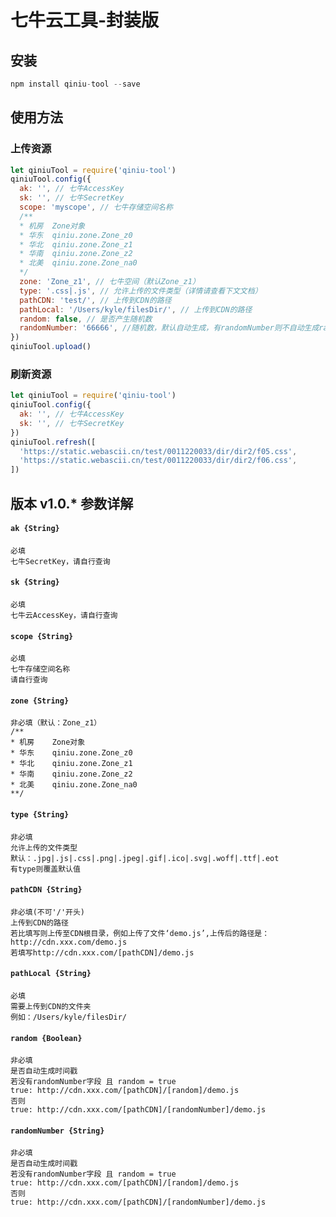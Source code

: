 # 七牛云工具-封装版
## 安装
```javascript
npm install qiniu-tool --save
```
## 使用方法
### 上传资源
```javascript
let qiniuTool = require('qiniu-tool')
qiniuTool.config({
  ak: '', // 七牛AccessKey
  sk: '', // 七牛SecretKey
  scope: 'myscope', // 七牛存储空间名称
  /**
  * 机房	Zone对象
  * 华东	qiniu.zone.Zone_z0
  * 华北	qiniu.zone.Zone_z1
  * 华南	qiniu.zone.Zone_z2
  * 北美	qiniu.zone.Zone_na0
  */
  zone: 'Zone_z1', // 七牛空间（默认Zone_z1）
  type: '.css|.js', // 允许上传的文件类型（详情请查看下文文档）
  pathCDN: 'test/', // 上传到CDN的路径
  pathLocal: '/Users/kyle/filesDir/', // 上传到CDN的路径
  random: false, // 是否产生随机数
  randomNumber: '66666', //随机数，默认自动生成，有randomNumber则不自动生成random
})
qiniuTool.upload()
```
### 刷新资源
```javascript
let qiniuTool = require('qiniu-tool')
qiniuTool.config({
  ak: '', // 七牛AccessKey
  sk: '', // 七牛SecretKey
})
qiniuTool.refresh([
  'https://static.webascii.cn/test/0011220033/dir/dir2/f05.css',
  'https://static.webascii.cn/test/0011220033/dir/dir2/f06.css',
])
```


## 版本 v1.0.* 参数详解
#### `ak {String} `
```
必填
七牛SecretKey，请自行查询
```
#### `sk {String} `
```
必填
七牛云AccessKey，请自行查询
```
#### `scope {String} `
```
必填
七牛存储空间名称
请自行查询
```
#### `zone {String} `
```
非必填（默认：Zone_z1）
/**
* 机房	Zone对象
* 华东	qiniu.zone.Zone_z0
* 华北	qiniu.zone.Zone_z1
* 华南	qiniu.zone.Zone_z2
* 北美	qiniu.zone.Zone_na0
**/
```
#### `type {String} `
```
非必填
允许上传的文件类型
默认：.jpg|.js|.css|.png|.jpeg|.gif|.ico|.svg|.woff|.ttf|.eot
有type则覆盖默认值
```
#### `pathCDN {String} `
```
非必填(不可'/'开头)
上传到CDN的路径
若比填写则上传至CDN根目录，例如上传了文件‘demo.js’,上传后的路径是：http://cdn.xxx.com/demo.js
若填写http://cdn.xxx.com/[pathCDN]/demo.js
```
#### `pathLocal {String} `
```
必填
需要上传到CDN的文件夹
例如：/Users/kyle/filesDir/
```
#### `random {Boolean} `
```
非必填
是否自动生成时间戳
若没有randomNumber字段 且 random = true
true: http://cdn.xxx.com/[pathCDN]/[random]/demo.js
否则
true: http://cdn.xxx.com/[pathCDN]/[randomNumber]/demo.js
```
#### `randomNumber {String} `
```
非必填
是否自动生成时间戳
若没有randomNumber字段 且 random = true
true: http://cdn.xxx.com/[pathCDN]/[random]/demo.js
否则
true: http://cdn.xxx.com/[pathCDN]/[randomNumber]/demo.js
```

